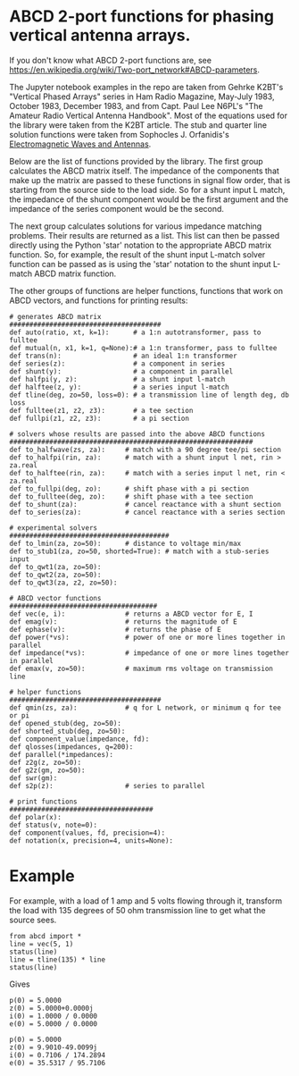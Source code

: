 # ABCD 2-port functions for phasing vertical antenna arrays. 

If you don't know what ABCD 2-port functions are,  see
https://en.wikipedia.org/wiki/Two-port_network#ABCD-parameters.

The Jupyter notebook examples in the repo are taken from Gehrke K2BT's "Vertical Phased Arrays"
series in Ham Radio Magazine, May-July 1983, October 1983, December 1983,
and from Capt. Paul Lee N6PL's "The Amateur Radio Vertical Antenna Handbook".
Most of the equations used for the library were taken from the K2BT article.
The stub and quarter line solution functions were taken from
Sophocles J. Orfanidis's
[Electromagnetic Waves and Antennas](http://eceweb1.rutgers.edu/~orfanidi/ewa/).

Below are the list of functions provided by the library.
The first group calculates the ABCD matrix itself.
The impedance of the components that make up the
matrix are passed to these functions in signal flow order, that
is starting from the source side to the load side.  So 
for a shunt input L match, the impedance of the shunt component 
would be the first argument and the impedance of the series component
would be the second.

The next group calculates solutions for various impedance 
matching problems.  Their results are returned as a list.  This list can
then be passed directly using the Python 'star' notation to the appropriate
ABCD matrix function.  So, for example, the result of the shunt input
L-match solver function can be passed as is using the 'star' notation
to the shunt input L-match
ABCD matrix function.
 
The other groups of functions are helper functions, functions that work on ABCD vectors,
and functions for printing results:

```
# generates ABCD matrix
######################################
def auto(ratio, xt, k=1):      # a 1:n autotransformer, pass to fulltee
def mutual(n, x1, k=1, q=None):# a 1:n transformer, pass to fulltee
def trans(n):                  # an ideal 1:n transformer
def series(z):                 # a component in series
def shunt(y):                  # a component in parallel
def halfpi(y, z):              # a shunt input l-match
def halftee(z, y):             # a series input l-match
def tline(deg, zo=50, loss=0): # a transmission line of length deg, db loss
def fulltee(z1, z2, z3):       # a tee section
def fullpi(z1, z2, z3):        # a pi section

# solvers whose results are passed into the above ABCD functions
#############################################################
def to_halfwave(zs, za):     # match with a 90 degree tee/pi section
def to_halfpi(rin, za):      # match with a shunt input l net, rin > za.real
def to_halftee(rin, za):     # match with a series input l net, rin < za.real
def to_fullpi(deg, zo):      # shift phase with a pi section
def to_fulltee(deg, zo):     # shift phase with a tee section
def to_shunt(za):            # cancel reactance with a shunt section
def to_series(za):           # cancel reactance with a series section

# experimental solvers
########################################
def to_lmin(za, zo=50):      # distance to voltage min/max
def to_stub1(za, zo=50, shorted=True): # match with a stub-series input 
def to_qwt1(za, zo=50):
def to_qwt2(za, zo=50):
def to_qwt3(za, z2, zo=50):

# ABCD vector functions
#####################################
def vec(e, i):               # returns a ABCD vector for E, I
def emag(v):                 # returns the magnitude of E
def ephase(v):               # returns the phase of E
def power(*vs):              # power of one or more lines together in parallel
def impedance(*vs):          # impedance of one or more lines together in parallel
def emax(v, zo=50):          # maximum rms voltage on transmission line

# helper functions
######################################
def qmin(zs, za):            # q for L network, or minimum q for tee or pi
def opened_stub(deg, zo=50):
def shorted_stub(deg, zo=50):
def component_value(impedance, fd):
def qlosses(impedances, q=200):
def parallel(*impedances):
def z2g(z, zo=50):
def g2z(gm, zo=50):
def swr(gm):
def s2p(z):                  # series to parallel

# print functions
####################################
def polar(x):
def status(v, note=0):
def component(values, fd, precision=4):
def notation(x, precision=4, units=None):
```

# Example

For example, with a load of 1 amp and 5 volts flowing through it, transform
the load with 135 degrees of 50 ohm transmission line to get what the source
sees.


```
from abcd import *
line = vec(5, 1)
status(line)
line = tline(135) * line
status(line)
```

Gives

```
p(0) = 5.0000
z(0) = 5.0000+0.0000j
i(0) = 1.0000 / 0.0000
e(0) = 5.0000 / 0.0000

p(0) = 5.0000
z(0) = 9.9010-49.0099j
i(0) = 0.7106 / 174.2894
e(0) = 35.5317 / 95.7106
```

